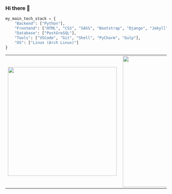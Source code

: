 ### Hi there 👋

<!--
**williamcanin/williamcanin** is a ✨ _special_ ✨ repository because its `README.md` (this file) appears on your GitHub profile.

Here are some ideas to get you started:

- 🔭 I’m currently working on ...
- 🌱 I’m currently learning ...
- 👯 I’m looking to collaborate on ...
- 🤔 I’m looking for help with ...
- 💬 Ask me about ...
- 📫 How to reach me: ...
- 😄 Pronouns: ...
- ⚡ Fun fact: ...
-->


```python
my_main_tech_stack = {
    "Backend": ["Python"],
    "Frontend": ["HTML", "CSS", "SASS", "Bootstrap", "Django", "Jekyll"],
    "Database": ["PostGreSQL"],
    "Tools": ["VSCode", "Git", "Shell", "PyCharm", "Gulp"],
    "OS": ["Linux (Arch Linux)"]
}
```

<center>
<table>
    <tr>
        <td><img width="340px" align="left" src="https://github-readme-stats.vercel.app/api/top-langs/?username=williamcanin&hide=html,ruby&layout=compact&theme=buefy" /></td>
        <td><img width="410px" align="left" src="https://github-readme-stats.vercel.app/api?username=williamcanin&theme=buefy"/></td>
    </tr>   
</table>
</center> 
